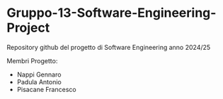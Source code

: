 # Gruppo-13-Software-Engineering-Project

Repository github del progetto di Software Engineering anno 2024/25

Membri Progetto:
- Nappi Gennaro
- Padula Antonio
- Pisacane Francesco

